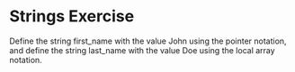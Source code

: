 # Strings Exercise

Define the string first_name with the value John using the pointer notation, and define the string last_name with the value Doe using the local array notation.